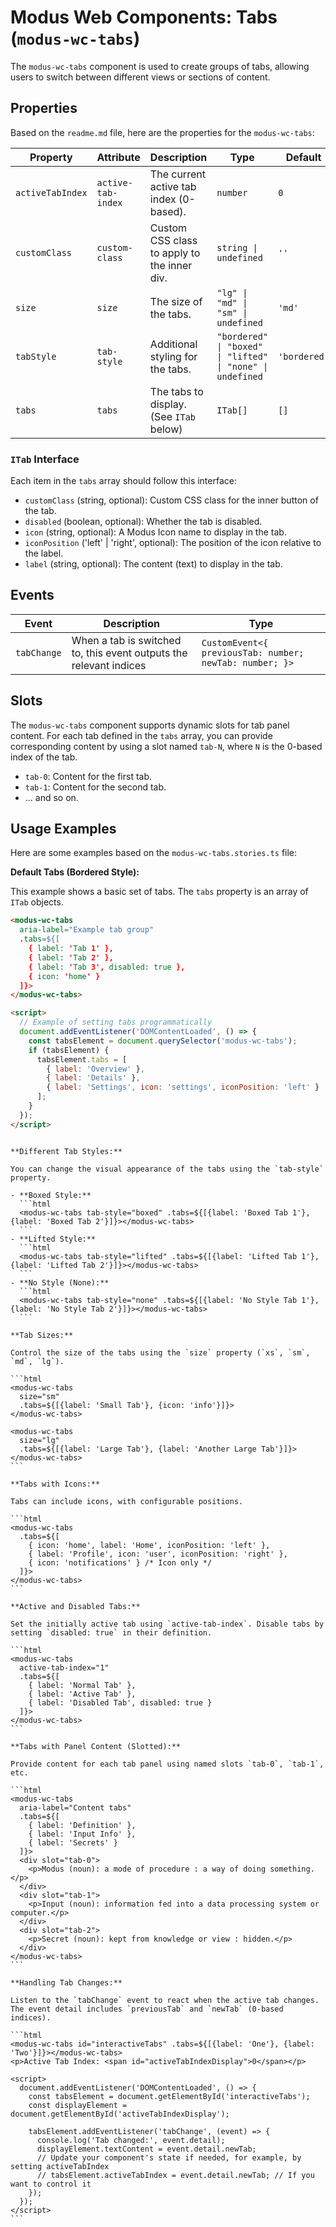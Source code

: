 # Modus Web Components: Tabs (`modus-wc-tabs`)

The `modus-wc-tabs` component is used to create groups of tabs, allowing users to switch between different views or sections of content.

## Properties

Based on the `readme.md` file, here are the properties for the `modus-wc-tabs`:

| Property         | Attribute          | Description                                 | Type                                                       | Default      |
| ---------------- | ------------------ | ------------------------------------------- | ---------------------------------------------------------- | ------------ |
| `activeTabIndex` | `active-tab-index` | The current active tab index (0-based).     | `number`                                                   | `0`          |
| `customClass`    | `custom-class`     | Custom CSS class to apply to the inner div. | `string \| undefined`                                      | `''`         |
| `size`           | `size`             | The size of the tabs.                       | `"lg" \| "md" \| "sm" \| undefined`                        | `'md'`       |
| `tabStyle`       | `tab-style`        | Additional styling for the tabs.            | `"bordered" \| "boxed" \| "lifted" \| "none" \| undefined` | `'bordered'` |
| `tabs`           | `tabs`             | The tabs to display. (See `ITab` below)     | `ITab[]`                                                   | `[]`         |

### `ITab` Interface

Each item in the `tabs` array should follow this interface:

- `customClass` (string, optional): Custom CSS class for the inner button of the tab.
- `disabled` (boolean, optional): Whether the tab is disabled.
- `icon` (string, optional): A Modus Icon name to display in the tab.
- `iconPosition` ('left' | 'right', optional): The position of the icon relative to the label.
- `label` (string, optional): The content (text) to display in the tab.

## Events

| Event       | Description                                                        | Type                                                    |
| ----------- | ------------------------------------------------------------------ | ------------------------------------------------------- |
| `tabChange` | When a tab is switched to, this event outputs the relevant indices | `CustomEvent<{ previousTab: number; newTab: number; }>` |

## Slots

The `modus-wc-tabs` component supports dynamic slots for tab panel content. For each tab defined in the `tabs` array, you can provide corresponding content by using a slot named `tab-N`, where `N` is the 0-based index of the tab.

- `tab-0`: Content for the first tab.
- `tab-1`: Content for the second tab.
- ... and so on.

## Usage Examples

Here are some examples based on the `modus-wc-tabs.stories.ts` file:

**Default Tabs (Bordered Style):**

This example shows a basic set of tabs. The `tabs` property is an array of `ITab` objects.

```html
<modus-wc-tabs
  aria-label="Example tab group"
  .tabs=${[
    { label: 'Tab 1' },
    { label: 'Tab 2' },
    { label: 'Tab 3', disabled: true },
    { icon: 'home' }
  ]}>
</modus-wc-tabs>

<script>
  // Example of setting tabs programmatically
  document.addEventListener('DOMContentLoaded', () => {
    const tabsElement = document.querySelector('modus-wc-tabs');
    if (tabsElement) {
      tabsElement.tabs = [
        { label: 'Overview' },
        { label: 'Details' },
        { label: 'Settings', icon: 'settings', iconPosition: 'left' }
      ];
    }
  });
</script>
```

````

**Different Tab Styles:**

You can change the visual appearance of the tabs using the `tab-style` property.

- **Boxed Style:**
  ```html
  <modus-wc-tabs tab-style="boxed" .tabs=${[{label: 'Boxed Tab 1'}, {label: 'Boxed Tab 2'}]}></modus-wc-tabs>
  ```
- **Lifted Style:**
  ```html
  <modus-wc-tabs tab-style="lifted" .tabs=${[{label: 'Lifted Tab 1'}, {label: 'Lifted Tab 2'}]}></modus-wc-tabs>
  ```
- **No Style (None):**
  ```html
  <modus-wc-tabs tab-style="none" .tabs=${[{label: 'No Style Tab 1'}, {label: 'No Style Tab 2'}]}></modus-wc-tabs>
  ```

**Tab Sizes:**

Control the size of the tabs using the `size` property (`xs`, `sm`, `md`, `lg`).

```html
<modus-wc-tabs
  size="sm"
  .tabs=${[{label: 'Small Tab'}, {icon: 'info'}]}>
</modus-wc-tabs>

<modus-wc-tabs
  size="lg"
  .tabs=${[{label: 'Large Tab'}, {label: 'Another Large Tab'}]}>
</modus-wc-tabs>
```

**Tabs with Icons:**

Tabs can include icons, with configurable positions.

```html
<modus-wc-tabs
  .tabs=${[
    { icon: 'home', label: 'Home', iconPosition: 'left' },
    { label: 'Profile', icon: 'user', iconPosition: 'right' },
    { icon: 'notifications' } /* Icon only */
  ]}>
</modus-wc-tabs>
```

**Active and Disabled Tabs:**

Set the initially active tab using `active-tab-index`. Disable tabs by setting `disabled: true` in their definition.

```html
<modus-wc-tabs
  active-tab-index="1"
  .tabs=${[
    { label: 'Normal Tab' },
    { label: 'Active Tab' },
    { label: 'Disabled Tab', disabled: true }
  ]}>
</modus-wc-tabs>
```

**Tabs with Panel Content (Slotted):**

Provide content for each tab panel using named slots `tab-0`, `tab-1`, etc.

```html
<modus-wc-tabs
  aria-label="Content tabs"
  .tabs=${[
    { label: 'Definition' },
    { label: 'Input Info' },
    { label: 'Secrets' }
  ]}>
  <div slot="tab-0">
    <p>Modus (noun): a mode of procedure : a way of doing something.</p>
  </div>
  <div slot="tab-1">
    <p>Input (noun): information fed into a data processing system or computer.</p>
  </div>
  <div slot="tab-2">
    <p>Secret (noun): kept from knowledge or view : hidden.</p>
  </div>
</modus-wc-tabs>
```

**Handling Tab Changes:**

Listen to the `tabChange` event to react when the active tab changes. The event detail includes `previousTab` and `newTab` (0-based indices).

```html
<modus-wc-tabs id="interactiveTabs" .tabs=${[{label: 'One'}, {label: 'Two'}]}></modus-wc-tabs>
<p>Active Tab Index: <span id="activeTabIndexDisplay">0</span></p>

<script>
  document.addEventListener('DOMContentLoaded', () => {
    const tabsElement = document.getElementById('interactiveTabs');
    const displayElement = document.getElementById('activeTabIndexDisplay');

    tabsElement.addEventListener('tabChange', (event) => {
      console.log('Tab changed:', event.detail);
      displayElement.textContent = event.detail.newTab;
      // Update your component's state if needed, for example, by setting activeTabIndex
      // tabsElement.activeTabIndex = event.detail.newTab; // If you want to control it
    });
  });
</script>
```
````
